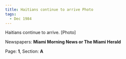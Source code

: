 ```yaml
---  
title: Haitians continue to arrive Photo  
tags:  
  - Dec 1984  
---  
```

  
Haitians continue to arrive. [Photo]  
  
Newspapers: **Miami Morning News or The Miami Herald**  
  
Page: **1**, Section: **A** 

